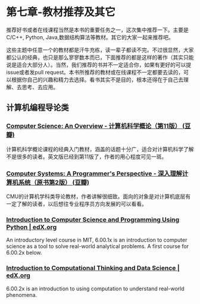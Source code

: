 # 第七章-教材推荐及其它

推荐好书或者在线课程当然是本书的重要任务之一，这次集中推荐一下。主要是C/C++, Python, Java,数据结构算法等教材。其它的大家一起来推荐吧。

这些主题中任意一个的教材都是汗牛充栋，读一辈子都读不完。不过很显然，大家都公认的经典，也只是那么寥寥数本而已，下面推荐的都是这样的著作（其实只能说是适合大部分人）。当然，我们推荐的书并不一定适合你，如果有更好的可以提issue或者发pull request。本书所推荐的教材或在线课程不一定都要去读的，可以根据你自己的兴趣和精力去选择。看书其实不是目的，根本还得在于自己去理解、去思考、去应用。

## 计算机编程导论类

### [Computer Science: An Overview - 计算机科学概论（第11版） (豆瓣)](http://book.douban.com/subject/6862061/)

计算机科学概论课程的经典入门教材，涵盖的话题十分广，适合对计算机科学了解不是很多的读者。英文版已经到第11版了，作者的用心程度可见一斑。

### [Computer Systems: A Programmer's Perspective - 深入理解计算机系统（原书第2版） (豆瓣)](http://book.douban.com/subject/5333562/)

CMU的计算机学科类导论教材，作者讲解很细致。面向的对象是对计算机底层有一定了解的读者，以后想往专业程序员方向发展的可以看看。

### [Introduction to Computer Science and Programming Using Python | edX.org](https://www.edx.org/course/mitx/mitx-6-00-1x-introduction-computer-2841#.VDKKhXWSzH4)

An introductory level course in MIT, 6.00.1x is an introduction to computer science as a tool to solve real-world analytical problems. A first course for 6.00.2x below.

### [Introduction to Computational Thinking and Data Science | edX.org](https://www.edx.org/course/mitx/mitx-6-00-2x-introduction-computational-2836#.VDKI23WSzH4)

6.00.2x is an introduction to using computation to understand real-world phenomena.




